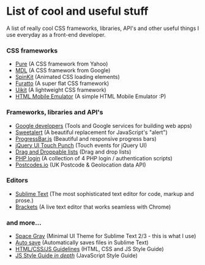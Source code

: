 # List of cool and useful stuff

A list of really cool CSS frameworks, libraries, API's and other useful things I use everyday as a front-end developer.

### CSS frameworks
  - [Pure](http://purecss.io/) (A CSS framework from Yahoo)
  - [MDL](http://www.getmdl.io/) (A CSS framework from Google)
  - [SpinKit](http://tobiasahlin.com/spinkit/) (Animated CSS loading elements)
  - [Furatto](http://icalialabs.github.io/furatto/) (A super flat CSS framework)
  - [Uikit](http://getuikit.com/) (A lightweight CSS framework)
  - [HTML Mobile Emulator](https://github.com/heyrm/Mobile-Emulator) (A simple HTML Mobile Emulator :P)
   
### Frameworks, libraries and API's
  - [Google developers](https://developers.google.com/web/) (Tools and Google services for building web apps)
  - [Sweetalert](http://t4t5.github.io/sweetalert/) (A beautiful replacement for JavaScript's "alert")
  - [ProgressBar.js](http://kimmobrunfeldt.github.io/progressbar.js/) (Beautiful and responsive progress bars)
  - [jQuery UI Touch Punch](http://touchpunch.furf.com/) (Touch events for jQuery UI)
  - [Drag and Droppable lists](http://bevacqua.github.io/dragula/) (Drag and drop lists)
  - [PHP login](http://www.php-login.net/) (A collection of 4 PHP login / authentication scripts)
  - [Postcodes.io](http://postcodes.io/) (UK Postcode & Geolocation data API)

### Editors
  - [Sublime Text](http://www.sublimetext.com/) (The most sophisticated text editor for code, markup and prose.)
  - [Brackets](http://brackets.io/) (A live text editor that works seamless with Chrome)

### and more...
  - [Space Gray](http://kkga.github.io/spacegray/) (Minimal UI Theme for Sublime Text 2/3 - this is what I use)
  - [Auto save](https://github.com/jamesfzhang/auto-save) (Automatically saves files in Sublime Text)
  - [HTML/CSS/JS Guidelines](https://github.com/bendc/frontend-guidelines) (HTML, CSS and JS  Style Guide)
  - [JS Style Guide *in depth*](https://github.com/airbnb/javascript) (JavaScript Style Guide)
